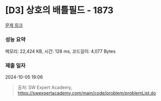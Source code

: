 # [D3] 상호의 배틀필드 - 1873 

[문제 링크](https://swexpertacademy.com/main/code/problem/problemDetail.do?contestProbId=AV5LyE7KD2ADFAXc) 

### 성능 요약

메모리: 22,424 KB, 시간: 128 ms, 코드길이: 4,077 Bytes

### 제출 일자

2024-10-05 19:06



> 출처: SW Expert Academy, https://swexpertacademy.com/main/code/problem/problemList.do